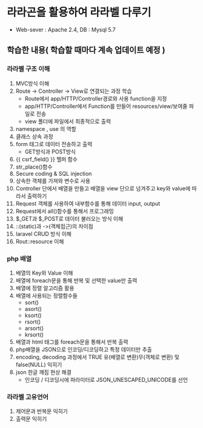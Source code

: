 # 라라곤을 활용하여 라라벨 다루기
* Web-sever : Apache 2.4, DB : Mysql 5.7
## 학습한 내용( 학습할 때마다 계속 업데이트 예정 ) 
### 라라벨 구조 이해
1. MVC방식 이해
2. Route -> Controller -> View로 연결되는 과정 학습
    - Route에서 app/HTTP/Controller경로와 사용 function을 지정
    - app/HTTP/Controller에서 Function를 만들어 resources/view/보여줄 파일로 전송
    - view 폴더에 파일에서 최종적으로 출력
3. namespace , use 의 역할
4. 클래스 상속 과정
5. form 태그로 데이터 전송하고 출력
    - GET방식과 POST방식 
6. {{ csrf_field() }} 헬퍼 함수
7. str_place()함수
8. Secure coding & SQL injection
9. 상속한 객체를 가져와 변수로 사용
10. Controller 단에서 배열을 만들고 배열을 view 단으로 넘겨주고 key와 value에 따라서 출력하기
11. Request 객체를 사용하여 내부함수를 통해 데이터 input, output
12. Request에서 all()함수를 통해서 프로그래밍
13. $_GET과 $_POST로 데이터 불러오는 방식 이해 
14. ::(static)과 ->(객체접근)의 차이점
15. laravel CRUD 방식 이해
16. Rout::resource 이해
### php 배열
1. 배열의 Key와 Value 이해
2. 배열에 foreach문을 통해 반복 및 선택한 value만 출력
3. 배열에 정렬 알고리즘 활용
4. 배열에 사용되는 정렬함수들
    - sort()
    - asort()
    - ksort()
    - rsort()
    - arsort()
    - krsort() 
5. 배열과 html 태그를 foreach문을 통해서 반복 출력
6. php배열을 JSON으로 인코딩/디코딩하고 특정 데이터만 추출
7. encoding, decoding 과정에서 TRUE 유(배열로 변환)무(객체로 변환) 및 false(NULL) 익히기 
8. json 한글 깨짐 현상 해결
    - 인코딩 / 디코딩시에 파라미터로 JSON_UNESCAPED_UNICODE를 선언
### 라라벨 고유언어
1. 제어문과 반복문 익히기
2. 출력문 익히기
